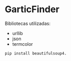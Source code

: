 # GarticFinder

Bibliotecas utilizadas:
* urllib
* json
* termcolor


~~~python
pip install beautifulsoup4.
~~~
